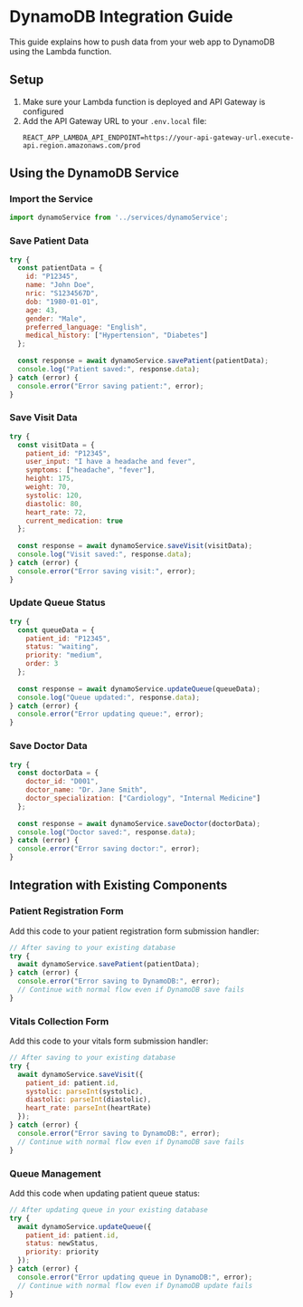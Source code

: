# DynamoDB Integration Guide

This guide explains how to push data from your web app to DynamoDB using the Lambda function.

## Setup

1. Make sure your Lambda function is deployed and API Gateway is configured
2. Add the API Gateway URL to your `.env.local` file:
   ```
   REACT_APP_LAMBDA_API_ENDPOINT=https://your-api-gateway-url.execute-api.region.amazonaws.com/prod
   ```

## Using the DynamoDB Service

### Import the Service

```javascript
import dynamoService from '../services/dynamoService';
```

### Save Patient Data

```javascript
try {
  const patientData = {
    id: "P12345",
    name: "John Doe",
    nric: "S1234567D",
    dob: "1980-01-01",
    age: 43,
    gender: "Male",
    preferred_language: "English",
    medical_history: ["Hypertension", "Diabetes"]
  };
  
  const response = await dynamoService.savePatient(patientData);
  console.log("Patient saved:", response.data);
} catch (error) {
  console.error("Error saving patient:", error);
}
```

### Save Visit Data

```javascript
try {
  const visitData = {
    patient_id: "P12345",
    user_input: "I have a headache and fever",
    symptoms: ["headache", "fever"],
    height: 175,
    weight: 70,
    systolic: 120,
    diastolic: 80,
    heart_rate: 72,
    current_medication: true
  };
  
  const response = await dynamoService.saveVisit(visitData);
  console.log("Visit saved:", response.data);
} catch (error) {
  console.error("Error saving visit:", error);
}
```

### Update Queue Status

```javascript
try {
  const queueData = {
    patient_id: "P12345",
    status: "waiting",
    priority: "medium",
    order: 3
  };
  
  const response = await dynamoService.updateQueue(queueData);
  console.log("Queue updated:", response.data);
} catch (error) {
  console.error("Error updating queue:", error);
}
```

### Save Doctor Data

```javascript
try {
  const doctorData = {
    doctor_id: "D001",
    doctor_name: "Dr. Jane Smith",
    doctor_specialization: ["Cardiology", "Internal Medicine"]
  };
  
  const response = await dynamoService.saveDoctor(doctorData);
  console.log("Doctor saved:", response.data);
} catch (error) {
  console.error("Error saving doctor:", error);
}
```

## Integration with Existing Components

### Patient Registration Form

Add this code to your patient registration form submission handler:

```javascript
// After saving to your existing database
try {
  await dynamoService.savePatient(patientData);
} catch (error) {
  console.error("Error saving to DynamoDB:", error);
  // Continue with normal flow even if DynamoDB save fails
}
```

### Vitals Collection Form

Add this code to your vitals form submission handler:

```javascript
// After saving to your existing database
try {
  await dynamoService.saveVisit({
    patient_id: patient.id,
    systolic: parseInt(systolic),
    diastolic: parseInt(diastolic),
    heart_rate: parseInt(heartRate)
  });
} catch (error) {
  console.error("Error saving to DynamoDB:", error);
  // Continue with normal flow even if DynamoDB save fails
}
```

### Queue Management

Add this code when updating patient queue status:

```javascript
// After updating queue in your existing database
try {
  await dynamoService.updateQueue({
    patient_id: patient.id,
    status: newStatus,
    priority: priority
  });
} catch (error) {
  console.error("Error updating queue in DynamoDB:", error);
  // Continue with normal flow even if DynamoDB update fails
}
```